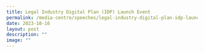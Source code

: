 ```yaml
---
title: Legal Industry Digital Plan (IDP) Launch Event
permalink: /media-centre/speeches/legal-industry-digital-plan-idp-launch-event/
date: 2023-10-16
layout: post
description: ""
image: ""
---
```

